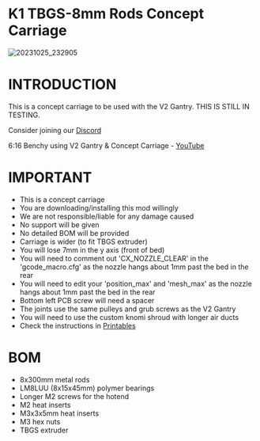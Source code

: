 #  K1 TBGS-8mm Rods Concept Carriage


![20231025_232905](https://github.com/D3vil-Design/K1-Hardware-Mods/assets/145330457/bff8e976-61a2-4c78-91ca-3e268ad8097a)


# INTRODUCTION

This is a concept carriage to be used with the V2 Gantry. THIS IS STILL IN TESTING.

Consider joining our [Discord](https://discord.gg/vPr5DjfHUJ)

6:16 Benchy using V2 Gantry & Concept Carriage - [YouTube](https://www.youtube.com/watch?v=GfOL87u7CSw&ab_channel=DerrickDarrell)

# IMPORTANT

- This is a concept carriage
- You are downloading/installing this mod willingly
- We are not responsible/liable for any damage caused
- No support will be given
- No detailed BOM will be provided
- Carriage is wider (to fit TBGS extruder)
- You will lose 7mm in the y axis (front of bed)
- You will need to comment out 'CX_NOZZLE_CLEAR' in the 'gcode_macro.cfg' as the nozzle hangs about 1mm past the bed in the rear
- You will need to edit your 'position_max' and 'mesh_max' as the nozzle hangs about 1mm past the bed in the rear
- Bottom left PCB screw will need a spacer
- The joints use the same pulleys and grub screws as the V2 Gantry
- You will need to use the custom knomi shroud with longer air ducts
- Check the instructions in [Printables](https://www.printables.com/model/594021-creality-k1-k1-max-knomi-covershroud0)


# BOM

- 8x300mm metal rods
- LM8LUU (8x15x45mm) polymer bearings
- Longer M2 screws for the hotend
- M2 heat inserts
- M3x3x5mm heat inserts
- M3 hex nuts
- TBGS extruder
